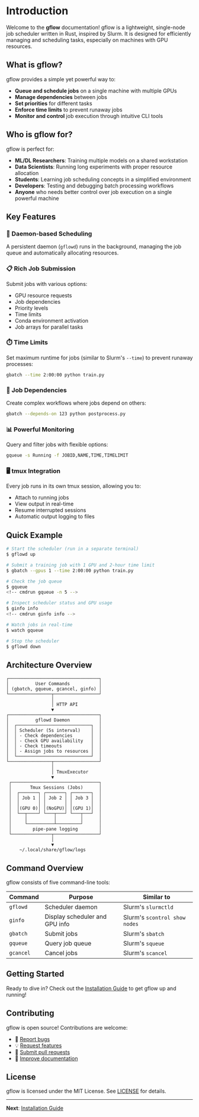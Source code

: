 # Introduction

Welcome to the **gflow** documentation! gflow is a lightweight, single-node job scheduler written in Rust, inspired by Slurm. It is designed for efficiently managing and scheduling tasks, especially on machines with GPU resources.

## What is gflow?

gflow provides a simple yet powerful way to:
- **Queue and schedule jobs** on a single machine with multiple GPUs
- **Manage dependencies** between jobs
- **Set priorities** for different tasks
- **Enforce time limits** to prevent runaway jobs
- **Monitor and control** job execution through intuitive CLI tools

## Who is gflow for?

gflow is perfect for:
- **ML/DL Researchers**: Training multiple models on a shared workstation
- **Data Scientists**: Running long experiments with proper resource allocation
- **Students**: Learning job scheduling concepts in a simplified environment
- **Developers**: Testing and debugging batch processing workflows
- **Anyone** who needs better control over job execution on a single powerful machine

## Key Features

### 🚀 Daemon-based Scheduling
A persistent daemon (`gflowd`) runs in the background, managing the job queue and automatically allocating resources.

### 📋 Rich Job Submission
Submit jobs with various options:
- GPU resource requests
- Job dependencies
- Priority levels
- Time limits
- Conda environment activation
- Job arrays for parallel tasks

### ⏱️ Time Limits
Set maximum runtime for jobs (similar to Slurm's `--time`) to prevent runaway processes:
```bash
gbatch --time 2:00:00 python train.py
```

### 🔗 Job Dependencies
Create complex workflows where jobs depend on others:
```bash
gbatch --depends-on 123 python postprocess.py
```

### 📊 Powerful Monitoring
Query and filter jobs with flexible options:
```bash
gqueue -s Running -f JOBID,NAME,TIME,TIMELIMIT
```

### 🖥️ tmux Integration
Every job runs in its own tmux session, allowing you to:
- Attach to running jobs
- View output in real-time
- Resume interrupted sessions
- Automatic output logging to files

## Quick Example

```bash
# Start the scheduler (run in a separate terminal)
$ gflowd up

# Submit a training job with 1 GPU and 2-hour time limit
$ gbatch --gpus 1 --time 2:00:00 python train.py

# Check the job queue
$ gqueue
<!-- cmdrun gqueue -n 5 -->

# Inspect scheduler status and GPU usage
$ ginfo info
<!-- cmdrun ginfo info -->

# Watch jobs in real-time
$ watch gqueue

# Stop the scheduler
$ gflowd down
```

## Architecture Overview

```
┌──────────────────────────────────┐
│          User Commands           │
│ (gbatch, gqueue, gcancel, ginfo) │
└────────────────┬─────────────────┘
                 │
                 │ HTTP API
                 ▼
┌──────────────────────────────────┐
│          gflowd Daemon           │
│  ┌────────────────────────────┐  │
│  │ Scheduler (5s interval)    │  │
│  │ - Check dependencies       │  │
│  │ - Check GPU availability   │  │
│  │ - Check timeouts           │  │
│  │ - Assign jobs to resources │  │
│  └────────────────────────────┘  │
└────────────────┬─────────────────┘
                 │
                 │ TmuxExecutor
                 ▼
 ┌─────────────────────────────────┐
 │       Tmux Sessions (Jobs)      │
 │  ┌───────┐ ┌───────┐ ┌───────┐  │
 │  │ Job 1 │ │ Job 2 │ │ Job 3 │  │
 │  │       │ │       │ │       │  │
 │  │(GPU 0)│ │(NoGPU)│ │(GPU 1)│  │
 │  └──┬────┘ └───┬───┘ └───┬───┘  │
 │     │          │         │      │
 │     └──────────┴─────────┘      │
 │        pipe-pane logging        │
 └───────────────┬─────────────────┘
                 │
                 ▼
     ~/.local/share/gflow/logs
```

## Command Overview

gflow consists of five command-line tools:

| Command | Purpose | Similar to |
|---------|---------|------------|
| `gflowd` | Scheduler daemon | Slurm's `slurmctld` |
| `ginfo` | Display scheduler and GPU info | Slurm's `scontrol show nodes` |
| `gbatch` | Submit jobs | Slurm's `sbatch` |
| `gqueue` | Query job queue | Slurm's `squeue` |
| `gcancel` | Cancel jobs | Slurm's `scancel` |

## Getting Started

Ready to dive in? Check out the [Installation Guide](./getting-started/installation.md) to get gflow up and running!

## Contributing

gflow is open source! Contributions are welcome:
- 🐛 [Report bugs](https://github.com/AndPuQing/gflow/issues)
- 💡 [Request features](https://github.com/AndPuQing/gflow/issues)
- 🔧 [Submit pull requests](https://github.com/AndPuQing/gflow/pulls)
- 📖 [Improve documentation](https://github.com/AndPuQing/gflow/edit/main/docs/)

## License

gflow is licensed under the MIT License. See [LICENSE](https://github.com/AndPuQing/gflow/blob/main/LICENSE) for details.

---

**Next**: [Installation Guide](./getting-started/installation.md)
